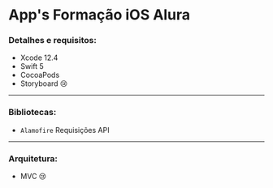 # App's Formação iOS Alura

### Detalhes e requisitos:
-  Xcode 12.4
-  Swift 5
-  CocoaPods
-  Storyboard 😢

---
### Bibliotecas:
- `Alamofire` Requisições API

---
### Arquitetura:
- MVC 😢
